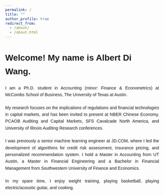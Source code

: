 ```yaml
---
permalink: /
title: ""
author_profile: true
redirect_from: 
  - /about/
  - /about.html
---
```


<html lang="en">

<head>
<meta charset="UTF-8">
<title>About Me</title>
<style>
    body { font-family: Arial, sans-serif; line-height: 1.6; margin: 20px; }
    p, h1 { margin-bottom: 20px; text-align: left; }
    a { color: #6a7ba2; text-decoration: none; }
    a:hover { text-decoration: underline; }
    strong { font-weight: bold; }
</style>
</head>


<body>
    <h1>Welcome! My name is Albert Di Wang.</h1> 
    <p style='text-align: justify;'>
        I am a Ph.D. student in Accounting (minor: Finance & Econometrics) at McCombs School of Business, The University of Texas at Austin.
    </p>
    <p style='text-align: justify;'>
        My research focuses on the implications of regulations and financial technologies in capital markets, and has been invited to present at NBER Chinese Economy, PCAOB Auditing and Capital Markets, SFS Cavalcade North America, and University of Illinois Auditing Research conferences.
    </p>
    <p style='text-align: justify;'>
        I was previously a senior machine learning engineer at JD.COM, where I led the development of algorithms for credit risk assessment, insurance pricing, and personalized recommendation system. I hold a Master in Accounting from UT Austin, a Master in Financial Engineering and a Bachelor in Financial Management from Southwestern University of Finance and Economics.
    </p>
    <p style='text-align: justify;'>In my spare time, I enjoy weight training, playing basketball, playing electric/acoustic guitar, and cooking.</p>
</body>
</html>
